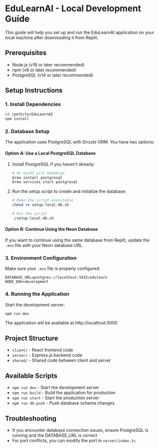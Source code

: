 # EduLearnAI - Local Development Guide

This guide will help you set up and run the EduLearnAI application on your local machine after downloading it from Replit.

## Prerequisites

- Node.js (v18 or later recommended)
- npm (v8 or later recommended)
- PostgreSQL (v14 or later recommended)

## Setup Instructions

### 1. Install Dependencies

```bash
cd /path/to/EduLearnAI
npm install
```

### 2. Database Setup

The application uses PostgreSQL with Drizzle ORM. You have two options:

#### Option A: Use a Local PostgreSQL Database

1. Install PostgreSQL if you haven't already:
   ```bash
   # On macOS with Homebrew
   brew install postgresql
   brew services start postgresql
   ```

2. Run the setup script to create and initialize the database:
   ```bash
   # Make the script executable
   chmod +x setup-local-db.sh
   
   # Run the script
   ./setup-local-db.sh
   ```

#### Option B: Continue Using the Neon Database

If you want to continue using the same database from Replit, update the `.env` file with your Neon database URL.

### 3. Environment Configuration

Make sure your `.env` file is properly configured:
```
DATABASE_URL=postgres://localhost:5432/edulearn
NODE_ENV=development
```

### 4. Running the Application

Start the development server:
```bash
npm run dev
```

The application will be available at http://localhost:5000

## Project Structure

- `client/` - React frontend code
- `server/` - Express.js backend code
- `shared/` - Shared code between client and server

## Available Scripts

- `npm run dev` - Start the development server
- `npm run build` - Build the application for production
- `npm run start` - Start the production server
- `npm run db:push` - Push database schema changes

## Troubleshooting

- If you encounter database connection issues, ensure PostgreSQL is running and the DATABASE_URL is correct
- For port conflicts, you can modify the port in `server/index.ts`
